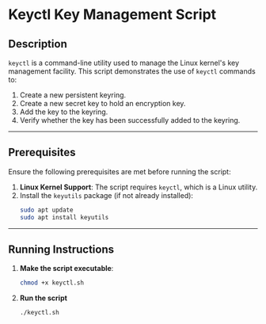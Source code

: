 # Keyctl Key Management Script

## Description

`keyctl` is a command-line utility used to manage the Linux kernel's key management facility. This script demonstrates the use of `keyctl` commands to:

1. Create a new persistent keyring.
2. Create a new secret key to hold an encryption key.
3. Add the key to the keyring.
4. Verify whether the key has been successfully added to the keyring.

---

## Prerequisites

Ensure the following prerequisites are met before running the script:

1. **Linux Kernel Support**: The script requires `keyctl`, which is a Linux utility.
2. Install the `keyutils` package (if not already installed):
   ```bash
   sudo apt update
   sudo apt install keyutils

---

## Running Instructions

1. **Make the script executable**:
   ```bash
   chmod +x keyctl.sh
2. **Run the script**
   ```bash
   ./keyctl.sh
